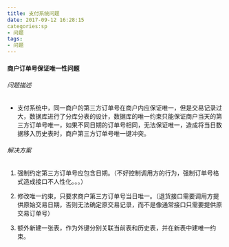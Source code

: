```yaml
---
title: 支付系统问题
date: 2017-09-12 16:28:15
categories:sp
- 问题
tags:
- 问题
---
```



#### 商户订单号保证唯一性问题

###### 问题描述
- 支付系统中，同一商户的第三方订单号在商户内应保证唯一，但是交易记录过大，数据库进行了分库分表的设计，数据库的唯一约束只能保证商户当天的第三方订单号唯一，如果不同日期的订单号相同，无法保证唯一，造成将当日数据移入历史表时，商户第三方订单号唯一键冲突。

###### 解决方案
1. 强制约定第三方订单号应包含日期。（不好控制调用方的行为，强制订单号格式造成接口不人性化。。。）

2. 修改唯一约束，只要求商户第三方订单号当日唯一。（退货接口需要调用方提供原始交易日期，否则无法确定原交易记录，而不是像通常接口只需要提供原交易订单号）

3. 额外新建一张表，作为外键分别关联当前表和历史表，并在新表中建唯一约束。